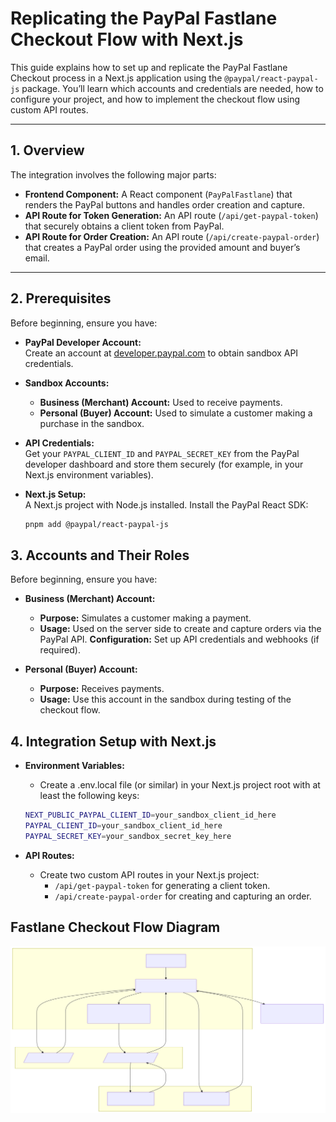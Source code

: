 # Replicating the PayPal Fastlane Checkout Flow with Next.js

This guide explains how to set up and replicate the PayPal Fastlane Checkout process in a Next.js application using the `@paypal/react-paypal-js` package. You’ll learn which accounts and credentials are needed, how to configure your project, and how to implement the checkout flow using custom API routes.

---

## 1. Overview

The integration involves the following major parts:

- **Frontend Component:** A React component (`PayPalFastlane`) that renders the PayPal buttons and handles order creation and capture.
- **API Route for Token Generation:** An API route (`/api/get-paypal-token`) that securely obtains a client token from PayPal.
- **API Route for Order Creation:** An API route (`/api/create-paypal-order`) that creates a PayPal order using the provided amount and buyer’s email.

---

## 2. Prerequisites

Before beginning, ensure you have:

- **PayPal Developer Account:**  
  Create an account at [developer.paypal.com](https://developer.paypal.com) to obtain sandbox API credentials.

- **Sandbox Accounts:**

  - **Business (Merchant) Account:** Used to receive payments.
  - **Personal (Buyer) Account:** Used to simulate a customer making a purchase in the sandbox.

- **API Credentials:**  
  Get your `PAYPAL_CLIENT_ID` and `PAYPAL_SECRET_KEY` from the PayPal developer dashboard and store them securely (for example, in your Next.js environment variables).

- **Next.js Setup:**  
  A Next.js project with Node.js installed. Install the PayPal React SDK:

  ```bash
  pnpm add @paypal/react-paypal-js
  ```

## 3. Accounts and Their Roles

Before beginning, ensure you have:

- **Business (Merchant) Account:**

  - **Purpose:** Simulates a customer making a payment.
  - **Usage:** Used on the server side to create and capture orders via the PayPal API.
    **Configuration:** Set up API credentials and webhooks (if required).

- **Personal (Buyer) Account:**
  - **Purpose:** Receives payments.
  - **Usage:** Use this account in the sandbox during testing of the checkout flow.

## 4. Integration Setup with Next.js

- **Environment Variables:**

  - Create a .env.local file (or similar) in your Next.js project root with at least the following keys:

  ```bash
  NEXT_PUBLIC_PAYPAL_CLIENT_ID=your_sandbox_client_id_here
  PAYPAL_CLIENT_ID=your_sandbox_client_id_here
  PAYPAL_SECRET_KEY=your_sandbox_secret_key_here
  ```

- **API Routes:**
  - Create two custom API routes in your Next.js project:
    - `/api/get-paypal-token` for generating a client token.
    - `/api/create-paypal-order` for creating and capturing an order.

## Fastlane Checkout Flow Diagram

![Fastlane Checkout Flow Diagram](./diagram.svg)
